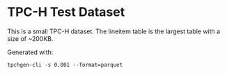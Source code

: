 # TPC-H Test Dataset

This is a small TPC-H dataset. The lineitem table is the largest table with a size of ~200KB.

Generated with:

```
tpchgen-cli -s 0.001 --format=parquet
```

